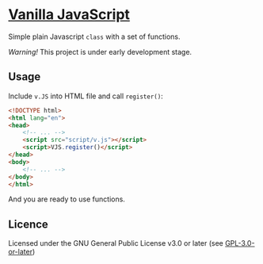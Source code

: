 # [Vanilla JavaScript](https://github.com/jyri78/v.JS)

Simple plain Javascript `class` with a set of functions.

*Warning!* This project is under early development stage.

## Usage

Include `v.JS` into HTML file and call `register()`:

```HTML
<!DOCTYPE html>
<html lang="en">
<head>
    <!-- ... -->
    <script src="script/v.js"></script>
    <script>VJS.register()</script>
</head>
<body>
    <!-- ... -->
</body>
</html>
```

And you are ready to use functions.

## Licence

Licensed under the GNU General Public License v3.0 or later (see [GPL-3.0-or-later](https://github.com/jyri78/v.JS/blob/master/LICENSE))
